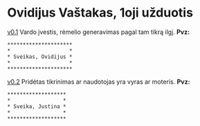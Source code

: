 # Ovidijus Vaštakas, 1oji užduotis

[v0.1](https://github.com/OvidijusV/1Uzduotis-OOP/tree/v0.1) Vardo įvestis, rėmelio generavimas pagal tam tikrą ilgį.
**Pvz:**

```
*********************
*                   *
* Sveikas, Ovidijus *
*                   *
*********************
```
[v0.2](https://github.com/OvidijusV/1Uzduotis-OOP/tree/v0.2) Pridėtas tikrinimas ar naudotojas yra vyras ar moteris.
**Pvz:**

```
*******************
*                 *
* Sveika, Justina *
*                 *
*******************
```
